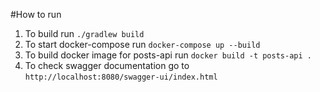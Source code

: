 #How to run

1. To build run `./gradlew build`
2. To start docker-compose run `docker-compose up --build`
3. To build docker image for posts-api run `docker build -t posts-api .`
4. To check swagger documentation go to `http://localhost:8080/swagger-ui/index.html`